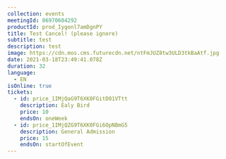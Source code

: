 ```yaml
---
collection: events
meetingId: 86970604292
productId: prod_Iygonl7amDgnPY
title: Test Cancel! (please ignore)
subtitle: test
description: test
image: https://cdn.mos.cms.futurecdn.net/ntFmJUZ8tw3ULD3tkBaAtf.jpg
date: 2021-03-18T23:49:41.078Z
duration: 32
language:
  - EN
isOnline: true
tickets:
  - id: price_1IMjQaG9T6XK0FGitD01VTtt
    description: Ealy Bird
    price: 10
    endsOn: oneWeek
  - id: price_1IMjQZG9T6XK0FGi6OpNBmG5
    description: General Admission
    price: 15
    endsOn: startOfEvent
---
```

